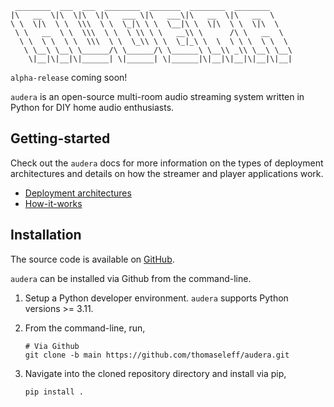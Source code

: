      ________  ___  ___  ________  _______  ________  ________     
    |\   __  \|\  \|\  \|\   ___ \|\   ___\|\   __  \|\   __  \    
    \ \  \|\  \ \  \\\  \ \  \_|\ \ \  \__|\ \  \|\  \ \  \|\  \   
     \ \   __  \ \  \\\  \ \  \ \\ \ \   __\\ \      /\ \   __  \  
      \ \  \ \  \ \  \\\  \ \  \_\\ \ \  \_|_\ \  \  \ \ \  \ \  \ 
       \ \__\ \__\ \______/\ \______/\ \______\ \__\\ _\\ \__\ \__\
        \|__|\|__|\|______| \|______| \|______|\|__|\|__|\|__|\|__|

`alpha-release` coming soon!

`audera` is an open-source multi-room audio streaming system written in Python for DIY home audio enthusiasts.

## Getting-started
Check out the `audera` docs for more information on the types of deployment architectures and details on how the streamer and player applications work.

- [Deployment architectures](./docs/deployment-architectures/README.md)
- [How-it-works](./docs/how-it-works/README.md)

## Installation
The source code is available on [GitHub](https://github.com/thomaseleff/audera).

`audera` can be installed via Github from the command-line.

1. Setup a Python developer environment. `audera` supports Python versions >= 3.11.
2. From the command-line, run,

   ```
   # Via Github
   git clone -b main https://github.com/thomaseleff/audera.git
   ```

3. Navigate into the cloned repository directory and install via pip,

   ```
   pip install .
   ```